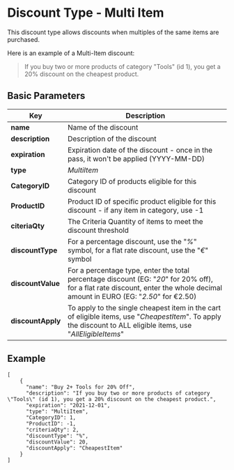 # Discount Type - Multi Item

This discount type allows discounts when multiples of the same items are purchased.

Here is an example of a Multi-Item discount:

> If you buy two or more products of category "Tools" (id 1), you get a 20% discount on the cheapest product.

## Basic Parameters

| Key | Description |
| ----------- | ----------- |
| **name** | Name of the discount |
| **description** | Description of the discount |
| **expiration** | Expiration date of the discount - once in the pass, it won't be applied (YYYY-MM-DD) |
| **type** | *MultiItem* |
| **CategoryID** | Category ID of products eligible for this discount |
| **ProductID** | Product ID of specific product eligible for this discount - if any item in category, use -1 |
| **citeriaQty** | The Criteria Quantity of items to meet the discount threshold |
| **discountType** | For a percentage discount, use the "*%*" symbol, for a flat rate discount, use the "*€*" symbol |
| **discountValue** | For a percentage type, enter the total percentage discount (EG: "*20*" for 20% off), for a flat rate discount, enter the whole decimal amount in EURO (EG: "*2.50*" for €2.50) |
| **discountApply** | To apply to the single cheapest item in the cart of eligible items, use "*CheapestItem*". To apply the discount to ALL eligible items, use "*AllEligibleItems*"

## Example

```
[ 
    {
      "name": "Buy 2+ Tools for 20% Off",
      "description": "If you buy two or more products of category \"Tools\" (id 1), you get a 20% discount on the cheapest product.",
      "expiration": "2021-12-01",
      "type": "MultiItem",
      "CategoryID": 1,
      "ProductID": -1,
      "criteriaQty": 2,
      "discountType": "%",
      "discountValue": 20,
      "discountApply": "CheapestItem"
    }
]
```